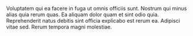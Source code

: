 Voluptatem qui ea facere in fuga ut omnis officiis sunt. Nostrum qui minus alias quia rerum quas. Ea aliquam dolor quam et sint odio quia. Reprehenderit natus debitis sint officia explicabo est rerum ea. Adipisci vitae sed. Rerum tempora magni molestiae.